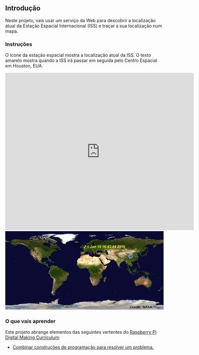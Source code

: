 ## Introdução

Neste projeto, vais usar um serviço da Web para descobrir a localização atual da Estação Espacial Internacional (ISS) e traçar a sua localização num mapa.

### Instruções

O ícone da estação espacial mostra a localização atual da ISS. O texto amarelo mostra quando a ISS irá passar em seguida pelo Centro Espacial em Houston, EUA.

<div class="trinket">
  <iframe src="https://trinket.io/embed/python/a0ba9cea61?outputOnly=true&start=result" width="600" height="500" frameborder="0" marginwidth="0" marginheight="0" allowfullscreen>
  </iframe>
  <img src="images/iss-final.png">
</div>

### O que vais aprender

Este projeto abrange elementos das seguintes vertentes do [Raspberry Pi Digital Making Curriculum](http://rpf.io/curriculum):

+ [Combinar construções de programação para resolver um problema.](https://www.raspberrypi.org/curriculum/programming/builder)